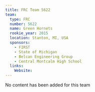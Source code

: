 ```yaml
---
title: FRC Team 5622
team:
  type: FRC
  number: 5622
  name: Green Hornets
  rookie_year: 2015
  location: Stanton, MI, USA
  sponsors:
    - FIRST
    - State of Michigan
    - Belcan Engineering Group
    - Central Montcalm High School
  links:
    Website: 
---
```

No content has been added for this team